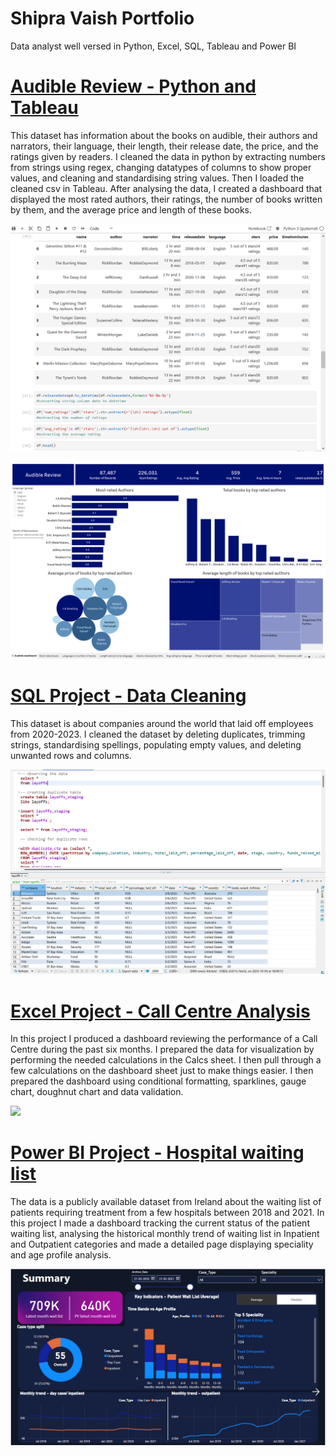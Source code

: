 # Shipra Vaish Portfolio
Data analyst well versed in Python, Excel, SQL, Tableau and Power BI

# [Audible Review - Python and Tableau](https://github.com/shipv11/Audible_Review-Python_and_Tableau)
This dataset has information about the books on audible, their authors and narrators, their language, their length, their release date, the price, and the ratings given by readers. I cleaned the data in python by extracting numbers from strings using regex, changing datatypes of columns to show proper values, and cleaning and standardising string values. Then I loaded the cleaned csv in Tableau. After analysing the data, I created a dashboard that displayed the most rated authors, their ratings, the number of books written by them, and the average price and length of these books.

  ![](Images/Screenshot%202024-10-05%20230745.png)

  ![](https://github.com/shipv11/Audible_Review-Python_and_Tableau/blob/main/Screenshot%202024-09-24%20135923.png)
  

# [SQL Project - Data Cleaning](https://github.com/shipv11/DataCleaningInSQL)
This dataset is about companies around the world that laid off employees from 2020-2023. I cleaned the dataset by deleting duplicates, trimming strings, standardising spellings, populating empty values, and deleting unwanted rows and columns.

![](https://github.com/shipv11/DataCleaningInSQL/blob/main/Screenshot%202024-10-04%20184939.png)


# [Excel Project - Call Centre Analysis](https://github.com/shipv11/ExcelProject_CallCentreAnalysis)
In this project I produced a dashboard reviewing the performance of a Call Centre during the past six months. I prepared the data for visualization by performing the needed calculations in the Calcs sheet. I then pull through a few calculations on the dashboard sheet just to make things easier. I then prepared the dashboard using conditional formatting, sparklines, gauge chart, doughnut chart and data validation.

![](https://github.com/shipv11/ExcelProject_CallCentreAnalysis/blob/main/Screenshot%202024-10-04%20190737.png)

# [Power BI Project - Hospital waiting list](https://github.com/shipv11/PowerBIproject-HospitalWaitingList)
The data is a publicly available dataset from Ireland about the waiting list of patients requiring treatment from a few hospitals between 2018 and 2021. In this project I made a dashboard tracking the current status of the patient waiting list, analysing the  historical monthly trend of waiting list in Inpatient and Outpatient categories and made a detailed page displaying speciality and age profile analysis.

 ![](https://github.com/shipv11/Shipra_Portfolio/blob/main/Images/Screenshot%202024-09-24%20140516.png)


























